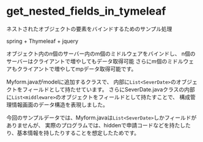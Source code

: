 # get_nested_fields_in_tymeleaf
ネストされたオブジェクトの要素をバインドするためのサンプル処理

spring + Thymeleaf + jquery

オブジェクト内のn個のサーバー内のm個のミドルウェアをバインドし、
n個のサーバーはクライアントで増やしてもデータ取得可能
さらにm個のミドルウェアもクライアントで増やしてmpデータ取得可能です。

Myform.javaがmodelに追加するクラスで、
内部に`List<SeverDate>`のオブジェクトをフィールドとして持たせています。
さらにSeverDate.javaクラスの内部に`List<middleware>`のオブジェクトをフィールドとして持たすことで、
構成管理情報画面のデータ構造を表現しました。

今回のサンプルデータでは、Myform.javaは`List<SeverDate>`しかフィールドがありませんが、
実際のプログラムでは、hiddenで申請コードなどを持たしたり、基本情報を持したりすることを想定したためです。


